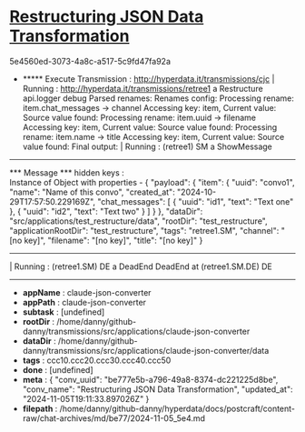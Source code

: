 # [Restructuring JSON Data Transformation](https://claude.ai/chat/be777e5b-a796-49a8-8374-dc221225d8be)

5e4560ed-3073-4a8c-a517-5c9fd47fa92a

+ ***** Execute Transmission :  <http://hyperdata.it/transmissions/cjc>
| Running : http://hyperdata.it/transmissions/retree1 a Restructure
 api.logger debug
Parsed renames:
Renames config:
Processing rename: item.chat_messages -> channel
Accessing key: item, Current value:
Source value found:
Processing rename: item.uuid -> filename
Accessing key: item, Current value:
Source value found:
Processing rename: item.name -> title
Accessing key: item, Current value:
Source value found:
Final output:
| Running :  (retree1) SM a ShowMessage
***************************
***  Message
***    hidden keys :  
Instance of Object with properties - 
{
  "payload": {
    "item": {
      "uuid": "convo1",
      "name": "Name of this convo",
      "created_at": "2024-10-29T17:57:50.229169Z",
      "chat_messages": [
        {
          "uuid": "id1",
          "text": "Text one"
        },
        {
          "uuid": "id2",
          "text": "Text two"
        }
      ]
    }
  },
  "dataDir": "src/applications/test_restructure/data",
  "rootDir": "test_restructure",
  "applicationRootDir": "test_restructure",
  "tags": "retree1.SM",
  "channel": "[no key]",
  "filename": "[no key]",
  "title": "[no key]"
}
***************************
| Running :  (retree1.SM) DE a DeadEnd
DeadEnd  at (retree1.SM.DE) DE

---

* **appName** : claude-json-converter
* **appPath** : claude-json-converter
* **subtask** : [undefined]
* **rootDir** : /home/danny/github-danny/transmissions/src/applications/claude-json-converter
* **dataDir** : /home/danny/github-danny/transmissions/src/applications/claude-json-converter/data
* **tags** : ccc10.ccc20.ccc30.ccc40.ccc50
* **done** : [undefined]
* **meta** : {
  "conv_uuid": "be777e5b-a796-49a8-8374-dc221225d8be",
  "conv_name": "Restructuring JSON Data Transformation",
  "updated_at": "2024-11-05T19:11:33.897026Z"
}
* **filepath** : /home/danny/github-danny/hyperdata/docs/postcraft/content-raw/chat-archives/md/be77/2024-11-05_5e4.md